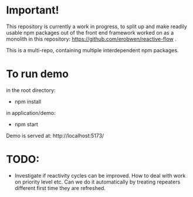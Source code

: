 
# Important!

This repository is currently a work in progress, to split up and make readily usable npm packages out of the front end framework worked on as a monolith in this repository: https://github.com/erobwen/reactive-flow . 

This is a multi-repo, containing multiple interdependent npm packages. 


# To run demo

in the root directory: 

* npm install

in application/demo: 

* npm start

Demo is served at: http://localhost:5173/


# TODO: 

* Investigate if reactivity cycles can be improved. How to deal with work on priority level etc. Can we do it automatically by treating repeaters different first time they are refreshed.  